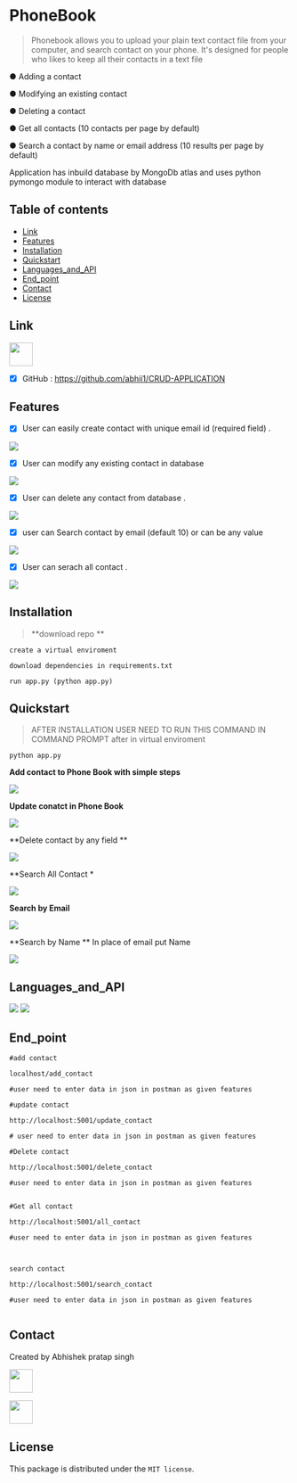 # PhoneBook

>Phonebook allows you to upload your plain text contact file from your computer, and search contact on your phone. It's designed
for people who likes to keep all their contacts in a text file

● Adding a contact <br />

● Modifying an existing contact  <br />

● Deleting a contact  <br />

● Get all contacts (10 contacts per page by default)  <br />

● Search a contact by name or email address (10 results per page by default)  <br />


Application has inbuild database by MongoDb atlas and uses python pymongo module to interact with database 


## Table of contents


* [Link](#Link)
* [Features](#Features)
* [Installation](#screenshots)
* [Quickstart](#Quickstart)
* [Languages_and_API](#Languages_and_API)
* [End_point](#End_point)
* [Contact](#contact)
* [License](#License)


## Link

<img src="https://avatars1.githubusercontent.com/u/9919?s=200&v=4" width="42" height="42">

- [X] GitHub : https://github.com/abhii1/CRUD-APPLICATION



## Features


- [X] User can easily create contact with unique email id (required field) .

<img src="https://user-images.githubusercontent.com/49953175/105624045-8493d500-5e44-11eb-9ff0-64dd65172f60.PNG" >



- [X] User can modify any existing contact in database 


<img src="https://user-images.githubusercontent.com/49953175/105623971-07686000-5e44-11eb-9266-2507e6fa0fb5.PNG" >



- [X] User can delete any contact from database .


<img src="https://user-images.githubusercontent.com/49953175/105623994-2f57c380-5e44-11eb-8e92-6faf6340c7ea.PNG" >


- [X] user can Search contact by email (default 10) or can be any value 


<img src="https://user-images.githubusercontent.com/49953175/105624015-48607480-5e44-11eb-95b8-84aa51fa8e25.PNG" >

- [X] User can serach all contact .

<img src="https://user-images.githubusercontent.com/49953175/105624031-6af28d80-5e44-11eb-9f88-bee2cb0ec1d5.PNG" >




## Installation

>  **download repo **

     
     
```
create a virtual enviroment 

download dependencies in requirements.txt

run app.py (python app.py)

```



## Quickstart

>AFTER INSTALLATION USER NEED TO RUN THIS COMMAND IN COMMAND PROMPT after in virtual enviroment 

```
python app.py

```




**Add contact  to Phone Book  with simple steps**
  

<img src="https://user-images.githubusercontent.com/49953175/105624972-e0159100-5e4b-11eb-9820-ea8442effcc7.gif" >


**Update conatct in Phone Book**





<img src="https://user-images.githubusercontent.com/49953175/105625063-806bb580-5e4c-11eb-8065-effcfcb02ed3.gif" >


**Delete contact by any field **




<img src="https://user-images.githubusercontent.com/49953175/105625086-b01abd80-5e4c-11eb-91bf-8a8fbd8ea7b7.gif" >



**Search All Contact *

 



<img src="https://user-images.githubusercontent.com/49953175/105625098-d3de0380-5e4c-11eb-8b24-e207c256bfaf.gif" >


**Search by Email**



<img src="https://user-images.githubusercontent.com/49953175/105625280-e73d9e80-5e4d-11eb-86cb-9610b6df8805.gif" >


**Search by Name **
In place of email put Name 




<img src="https://user-images.githubusercontent.com/49953175/105625280-e73d9e80-5e4d-11eb-86cb-9610b6df8805.gif" >


                           

## Languages_and_API


<img src="https://miro.medium.com/max/2496/1*uYcRdZDho2AicwI9k84kpw.jpeg">



<img src="https://files.realpython.com/media/flask.3aee85149243.png">








## End_point

```
#add contact 
   
localhost/add_contact

#user need to enter data in json in postman as given features 

   ```
   
```
#update contact 

http://localhost:5001/update_contact 

# user need to enter data in json in postman as given features 

```

```
#Delete contact 

http://localhost:5001/delete_contact

#user need to enter data in json in postman as given features 


```

```
#Get all contact 

http://localhost:5001/all_contact

#user need to enter data in json in postman as given features



```

```
search contact 

http://localhost:5001/search_contact

#user need to enter data in json in postman as given features


```



## Contact


Created by Abhishek pratap singh

[<img src="https://cdns.iconmonstr.com/wp-content/assets/preview/2012/240/iconmonstr-linkedin-3.png" width="42" height="42">](https://www.linkedin.com/in/abhishek-pratap-singh-44a96816b/)

[<img src="https://9to5google.com/wp-content/uploads/sites/4/2016/08/gmail-logo.png?w=1280" width="42" height="42">](abhisheklumiamicro@gmail.com)


## License

This package is distributed under the `MIT license`.
